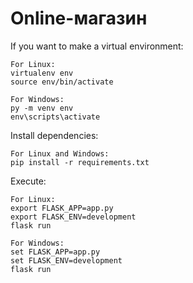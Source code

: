 # Online-магазин

If you want to make a virtual environment:
```
For Linux:
virtualenv env
source env/bin/activate

For Windows:
py -m venv env
env\scripts\activate
```

Install dependencies:
```
For Linux and Windows:
pip install -r requirements.txt
```

Execute:
```
For Linux:
export FLASK_APP=app.py
export FLASK_ENV=development
flask run

For Windows:
set FLASK_APP=app.py
set FLASK_ENV=development
flask run
```
